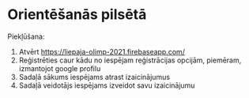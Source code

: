 # Orientēšanās pilsētā

Piekļūšana: 
1. Atvērt https://liepaja-olimp-2021.firebaseapp.com/
2. Reģistrēties caur kādu no iespējam reģistrācijas opcijām, piemēram, izmantojot google profilu
3. Sadaļā sākums iespējams atrast izaicinājumus
4. Sadaļā veidotājs iespējams izveidot savu izaicinājumu
